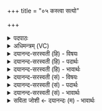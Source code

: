 +++
title = "०५ कस्त्वा सत्यो"

+++
<details><summary>पदपाठः</summary>

कः। त्वा॒। स॒त्यः। मदा॑नाम्। मꣳहि॑ष्ठः। म॒त्स॒त्। अन्धसः॑। दृ॒ढा। चि॒त्। आ॒रुज॒ऽइत्या॒रुजे॑। वसु॑। ५।
</details>

<details><summary>अधिमन्त्रम् (VC)</summary>

- इन्द्रो देवता
- वामदेव ऋषिः
- निचृद्गायत्री
- षड्जः
</details>

<details><summary>दयानन्द-सरस्वती (हि) - विषयः</summary>

फिर उसी विषय को अगले मन्त्र में कहा है ॥
</details>

<details><summary>दयानन्द-सरस्वती (हि) - पदार्थः</summary>

पदार्थान्वयभाषाः -  हे मनुष्यो ! (मदानाम्) आनन्दों के बीच (मंहिष्ठः) अत्यन्त बढ़ा हुआ (कः) सुखस्वरूप (सत्यः) विद्यमान पदार्थों में श्रेष्ठतम प्रजा का रक्षक परमेश्वर (अन्धसः) अन्नादि पदार्थ से (त्वा) तुझको (मत्सत्) आनन्दित करता और (आरुजे) दुःखनाशक तेरे लिये (चित्) भी (दृढा) दृढ़ (वसु) धनों को देता है ॥५ ॥
</details>

<details><summary>दयानन्द-सरस्वती (हि) - भावार्थः</summary>

भावार्थभाषाः -  हे मनुष्यो ! जो अन्नादि और सत्य के जताने से धनादि पदार्थ देके सबको आनन्दित करता है, उस सुखस्वरूप परमात्मा की ही तुम लोग नित्य उपासना करो ॥५ ॥
</details>

<details><summary>दयानन्द-सरस्वती (सं) - विषयः</summary>

पुनस्तमेव विषयमाह ॥
</details>

<details><summary>दयानन्द-सरस्वती (सं) - पदार्थः</summary>

पदार्थान्वयभाषाः -  हे मनुष्याः ! मदानां मंहिष्ठः कः सत्यः प्रजापतिरन्धसस्त्वा मत्सदारुजे तुभ्यं चित् दृढा वसु प्रयच्छति ॥५ ॥
</details>

<details><summary>दयानन्द-सरस्वती (सं) - भावार्थः</summary>

भावार्थभाषाः -  हे मनुष्याः ! योऽन्नादिना सत्यविज्ञापनेन च धनानि प्रदाय सर्वानानन्दयति, तं सुखस्वरूपं परमात्मानमेव यूयं नित्यमुपाध्वम् ॥५ ॥
</details>

<details><summary>सविता जोशी ← दयानन्दः (म) - भावार्थः</summary>

भावार्थभाषाः -  हे माणसांनो ! जो सत्याचरणाने अन्न व धन वगैरे पदार्थ देऊन सर्वांना आनंदित करतो त्या सुखस्वरूप परमेश्वराची तुम्ही नित्य उपासना करा.
</details>